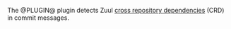 The @PLUGIN@ plugin detects Zuul [cross repository dependencies] (CRD) in
commit messages.

[cross repository dependencies]: http://docs.openstack.org/infra/zuul/gating.html#cross-repository-dependencies
[Cycles]: http://docs.openstack.org/infra/zuul/gating.html#cycles
